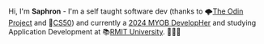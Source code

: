 Hi, I'm **Saphron** - I'm a self taught software dev (thanks to 🌩️[The Odin Project](https://www.theodinproject.com/) and 🦆[CS50](https://pll.harvard.edu/course/cs50-introduction-computer-science)) and currently a [2024 MYOB DevelopHer](https://careers.myob.com/grad) and studying Application Development at 📚[RMIT University](https://www.rmit.edu.au/about/schools-colleges/computing-technologies).
💜🩷🧡

<!---
denerose/denerose is a ✨ special ✨ repository because its `README.md` (this file) appears on your GitHub profile.
You can click the Preview link to take a look at your changes.
--->
